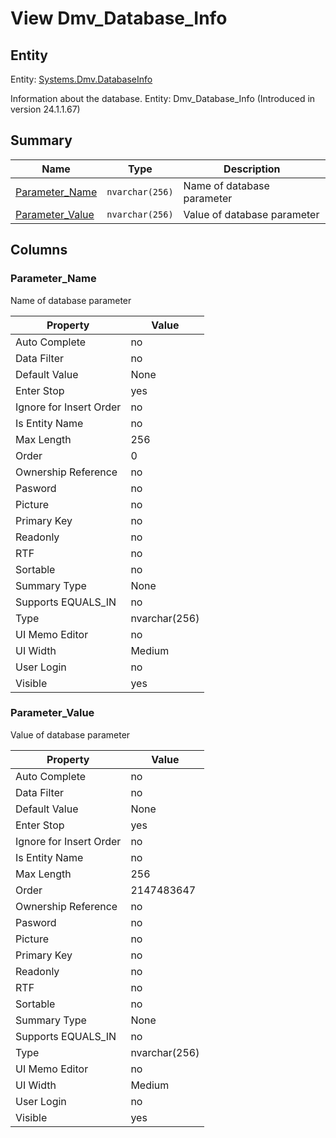 # View Dmv_Database_Info


## Entity

Entity: [Systems.Dmv.DatabaseInfo](~/entities/Systems.Dmv.DatabaseInfo.md)

Information about the database. Entity: Dmv_Database_Info (Introduced in version 24.1.1.67)

## Summary

| Name | Type | Description |
| - | - | --- |
|[Parameter_Name](#parameter_name)|`nvarchar(256)` |Name of database parameter|
|[Parameter_Value](#parameter_value)|`nvarchar(256)` |Value of database parameter|

## Columns

### Parameter_Name


Name of database parameter

| Property | Value |
| - | - |
|Auto Complete|no|
|Data Filter|no|
|Default Value|None|
|Enter Stop|yes|
|Ignore for Insert Order|no|
|Is Entity Name|no|
|Max Length|256|
|Order|0|
|Ownership Reference|no|
|Pasword|no|
|Picture|no|
|Primary Key|no|
|Readonly|no|
|RTF|no|
|Sortable|no|
|Summary Type|None|
|Supports EQUALS_IN|no|
|Type|nvarchar(256)|
|UI Memo Editor|no|
|UI Width|Medium|
|User Login|no|
|Visible|yes|

### Parameter_Value


Value of database parameter

| Property | Value |
| - | - |
|Auto Complete|no|
|Data Filter|no|
|Default Value|None|
|Enter Stop|yes|
|Ignore for Insert Order|no|
|Is Entity Name|no|
|Max Length|256|
|Order|2147483647|
|Ownership Reference|no|
|Pasword|no|
|Picture|no|
|Primary Key|no|
|Readonly|no|
|RTF|no|
|Sortable|no|
|Summary Type|None|
|Supports EQUALS_IN|no|
|Type|nvarchar(256)|
|UI Memo Editor|no|
|UI Width|Medium|
|User Login|no|
|Visible|yes|


